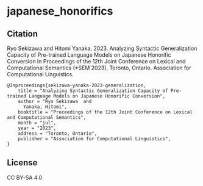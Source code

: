 # japanese_honorifics

## Citation
Ryo Sekizawa and Hitomi Yanaka. 2023. Analyzing Syntactic Generalization Capacity of Pre-trained Language Models on Japanese Honorific Conversion In Proceedings of the 12th Joint Conference on Lexical and Computational Semantics (*SEM 2023), Toronto, Ontario. Association for Computational Linguistics.

```
@Inproceedings{sekizawa-yanaka-2023-generalization,
    title = "Analyzing Syntactic Generalization Capacity of Pre-trained Language Models on Japanese Honorific Conversion",
    author = "Ryo Sekizawa  and
      Yanaka, Hitomi",
    booktitle = "Proceedings of the 12th Joint Conference on Lexical and Computational Semantics",
    month = "jul",
    year = "2023",
    address = "Toronto, Ontario",
    publisher = "Association for Computational Linguistics",
}
```

## License
CC BY-SA 4.0
